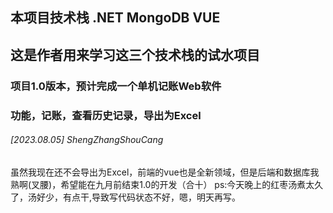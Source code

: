 ## 本项目技术栈 .NET MongoDB VUE
## 这是作者用来学习这三个技术栈的试水项目

### 项目1.0版本，预计完成一个单机记账Web软件
### 功能，记账，查看历史记录，导出为Excel

###### [2023.08.05] ShengZhangShouCang
虽然我现在还不会导出为Excel，前端的vue也是全新领域，但是后端和数据库我熟啊(叉腰)，希望能在九月前结束1.0的开发（合十）
ps:今天晚上的红枣汤煮太久了，汤好少，有点干,导致写代码状态不好，嗯，明天再写。

